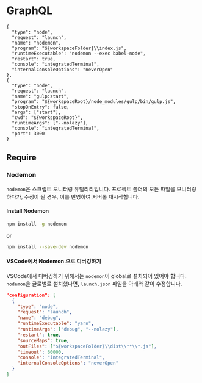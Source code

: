 # GraphQL

    {
      "type": "node",
      "request": "launch",
      "name": "nodemon",
      "program": "${workspaceFolder}\\index.js",
      "runtimeExecutable": "nodemon --exec babel-node",
      "restart": true,
      "console": "integratedTerminal",
      "internalConsoleOptions": "neverOpen"
    },
    {
      "type": "node",
      "request": "launch",
      "name": "gulp:start",
      "program": "${workspaceRoot}/node_modules/gulp/bin/gulp.js",
      "stopOnEntry": false,
      "args": ["start"],
      "cwd": "${workspaceRoot}",
      "runtimeArgs": ["--nolazy"],
      "console": "integratedTerminal",
      "port": 3000
    }

## Require

### Nodemon

`nodemon`은 스크립트 모니터링 유틸리티입니다.
프로젝트 폴더의 모든 파일을 모니터링하다가, 수정이 될 경우, 이를 반영하여 서버롤 재시작합니다.

#### Install Nodemon

```bash
npm install -g nodemon
```

or

```bash
npm install --save-dev nodemon
```

#### VSCode에서 Nodemon 으로 디버깅하기

VSCode에서 디버깅하기 위해서는 `nodemon`이 global로 설치되어 있어야 합니다.
`nodemon`을 글로벌로 설치했다면, `launch.json` 파일을 아래와 같이 수정합니다.

```json
"configuration": [
  {
    "type": "node",
    "request": "launch",
    "name": "debug",
    "runtimeExecutable": "yarn",
    "runtimeArgs": ["debug", "--nolazy"],
    "restart": true,
    "sourceMaps": true,
    "outFiles": ["${workspaceFolder}\\dist\\**\\*.js"],
    "timeout": 60000,
    "console": "integratedTerminal",
    "internalConsoleOptions": "neverOpen"
  }
]
```
